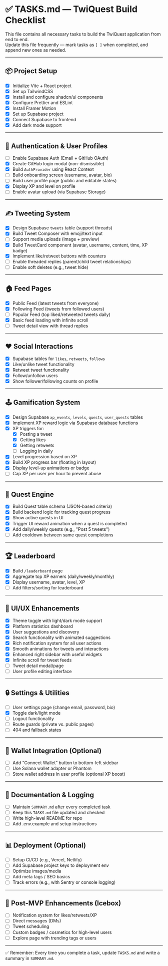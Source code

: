 # ✅ TASKS.md — TwiQuest Build Checklist

This file contains all necessary tasks to build the TwiQuest application from end to end.  
Update this file frequently — mark tasks as `[ ]` when completed, and append new ones as needed.

---

## 📦 Project Setup
- [x] Initialize Vite + React project
- [x] Set up TailwindCSS
- [x] Install and configure shadcn/ui components
- [x] Configure Prettier and ESLint
- [x] Install Framer Motion
- [x] Set up Supabase project
- [x] Connect Supabase to frontend
- [x] Add dark mode support

---

## 👥 Authentication & User Profiles
- [ ] Enable Supabase Auth (Email + GitHub OAuth)
- [x] Create GitHub login modal (non-dismissible)
- [x] Build `AuthProvider` using React Context
- [ ] Build onboarding screen (username, avatar, bio)
- [ ] Build user profile page (public and editable states)
- [x] Display XP and level on profile
- [ ] Enable avatar upload (via Supabase Storage)

---

## ✍️ Tweeting System
- [x] Design Supabase `tweets` table (support threads)
- [x] Build Tweet Composer with emoji/text input
- [ ] Support media uploads (image + preview)
- [x] Build TweetCard component (avatar, username, content, time, XP badge)
- [x] Implement like/retweet buttons with counters
- [ ] Enable threaded replies (parent/child tweet relationships)
- [ ] Enable soft deletes (e.g., tweet hide)

---

## 🏠 Feed Pages
- [x] Public Feed (latest tweets from everyone)
- [x] Following Feed (tweets from followed users)
- [ ] Popular Feed (top liked/retweeted tweets daily)
- [x] Basic feed loading with infinite scroll
- [ ] Tweet detail view with thread replies

---

## ❤️ Social Interactions
- [x] Supabase tables for `likes`, `retweets`, `follows`
- [x] Like/unlike tweet functionality
- [x] Retweet tweet functionality
- [x] Follow/unfollow users
- [x] Show follower/following counts on profile

---

## 🕹️ Gamification System
- [x] Design Supabase `xp_events`, `levels`, `quests`, `user_quests` tables
- [x] Implement XP reward logic via Supabase database functions
- [x] XP triggers for:
  - [x] Posting a tweet
  - [x] Getting likes
  - [x] Getting retweets
  - [ ] Logging in daily
- [x] Level progression based on XP
- [x] Build XP progress bar (floating in layout)
- [x] Display level-up animations or badge
- [ ] Cap XP per user per hour to prevent abuse

---

## 🧩 Quest Engine
- [x] Build Quest table schema (JSON-based criteria)
- [x] Build backend logic for tracking quest progress
- [x] Show active quests in UI
- [x] Trigger UI reward animation when a quest is completed
- [x] Add daily/weekly quests (e.g., "Post 5 tweets")
- [ ] Add cooldown between same quest completions

---

## 🏆 Leaderboard
- [x] Build `/leaderboard` page
- [x] Aggregate top XP earners (daily/weekly/monthly)
- [x] Display username, avatar, level, XP
- [ ] Add filters/sorting for leaderboard

---

## 🎨 UI/UX Enhancements
- [x] Theme toggle with light/dark mode support
- [x] Platform statistics dashboard
- [x] User suggestions and discovery
- [x] Search functionality with animated suggestions
- [x] Rich notification system for all user actions
- [x] Smooth animations for tweets and interactions
- [x] Enhanced right sidebar with useful widgets
- [x] Infinite scroll for tweet feeds
- [ ] Tweet detail modal/page
- [ ] User profile editing interface

---

## 🔒 Settings & Utilities
- [ ] User settings page (change email, password, bio)
- [x] Toggle dark/light mode
- [ ] Logout functionality
- [ ] Route guards (private vs. public pages)
- [ ] 404 and fallback states

---

## 🔗 Wallet Integration (Optional)
- [ ] Add “Connect Wallet” button to bottom-left sidebar
- [ ] Use Solana wallet adapter or Phantom
- [ ] Store wallet address in user profile (optional XP boost)

---

## 📄 Documentation & Logging
- [ ] Maintain `SUMMARY.md` after every completed task
- [ ] Keep this `TASKS.md` file updated and checked
- [ ] Write high-level README for repo
- [ ] Add .env.example and setup instructions

---

## 📊 Deployment (Optional)
- [ ] Setup CI/CD (e.g., Vercel, Netlify)
- [ ] Add Supabase project keys to deployment env
- [ ] Optimize images/media
- [ ] Add meta tags / SEO basics
- [ ] Track errors (e.g., with Sentry or console logging)

---

## 🔁 Post-MVP Enhancements (Icebox)
- [ ] Notification system for likes/retweets/XP
- [ ] Direct messages (DMs)
- [ ] Tweet scheduling
- [ ] Custom badges / cosmetics for high-level users
- [ ] Explore page with trending tags or users

---

✅ Remember: Every time you complete a task, update `TASKS.md` and write a summary in `SUMMARY.md`.

